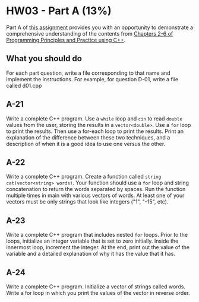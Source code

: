 # HW03 - Part A (13%)

Part A of [this assignment](../README.md) provides you with an opportunity to demonstrate a comprehensive understanding of the contents from [Chapters 2-6 of Programming Principles and Practice using C++][textbook].


## What you should do

For each part question, write a file corresponding to that name and implement the instructions. For example, for question D-01, write a file called d01.cpp


## A-21

Write a complete C++ program. Use a `while` loop and `cin` to read `double` values from the user, storing the results in a `vector<double>`. Use a `for` loop to print the results. Then use a for-each loop to print the results. Print an explanation of the difference between these two techniques, and a description of when it is a good idea to use one versus the other.

## A-22

Write a complete C++ program. Create a function called `string cat(vector<string> words)`. Your function should use a `for` loop and string concatenation to return the words separated by spaces. Run the function multiple times in main with various vectors of words. At least one of your vectors must be only strings that look like integers ("1", "-15", etc).


## A-23

Write a complete C++ program that includes nested `for` loops. Prior to the loops, initialize an integer variable that is set to zero initially. Inside the innermost loop, increment the integer. At the end, print out the value of the variable and a detailed explanation of why it has the value that it has.

## A-24

Write a complete C++ program. Initialize a vector of strings called words. Write a for loop in which you print the values of the vector in reverse order.


[textbook]: https://learning.oreilly.com/library/view/programming-principles-and/9780133796759/ch04.xhtml#ch04

